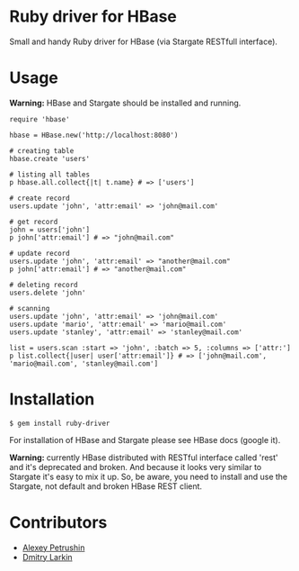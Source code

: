 # Ruby driver for HBase

Small and handy Ruby driver for HBase (via Stargate RESTfull interface).

# Usage

**Warning:** HBase and Stargate should be installed and running.

	require 'hbase'

	hbase = HBase.new('http://localhost:8080')

	# creating table
	hbase.create 'users'

	# listing all tables
	p hbase.all.collect{|t| t.name} # => ['users']

	# create record
	users.update 'john', 'attr:email' => 'john@mail.com'

	# get record
	john = users['john']
	p john['attr:email'] # => "john@mail.com"    

	# update record
	users.update 'john', 'attr:email' => "another@mail.com"
	p john['attr:email'] # => "another@mail.com"

	# deleting record
	users.delete 'john'    

	# scanning
	users.update 'john', 'attr:email' => 'john@mail.com'
	users.update 'mario', 'attr:email' => 'mario@mail.com'
	users.update 'stanley', 'attr:email' => 'stanley@mail.com'

	list = users.scan :start => 'john', :batch => 5, :columns => ['attr:']
	p list.collect{|user| user['attr:email']} # => ['john@mail.com', 'mario@mail.com', 'stanley@mail.com']
	
# Installation

	$ gem install ruby-driver
	
For installation of HBase and Stargate please see HBase docs (google it).

**Warning:** currently HBase distributed with RESTful interface called 'rest' and it's deprecated and broken. And because it looks very similar to Stargate it's easy to mix it up. So, be aware, you need to install and use the Stargate, not default and broken HBase REST client.

# Contributors

- [Alexey Petrushin](http://github.com/alexeypetrushin)
- [Dmitry Larkin](http://github.com/dml)